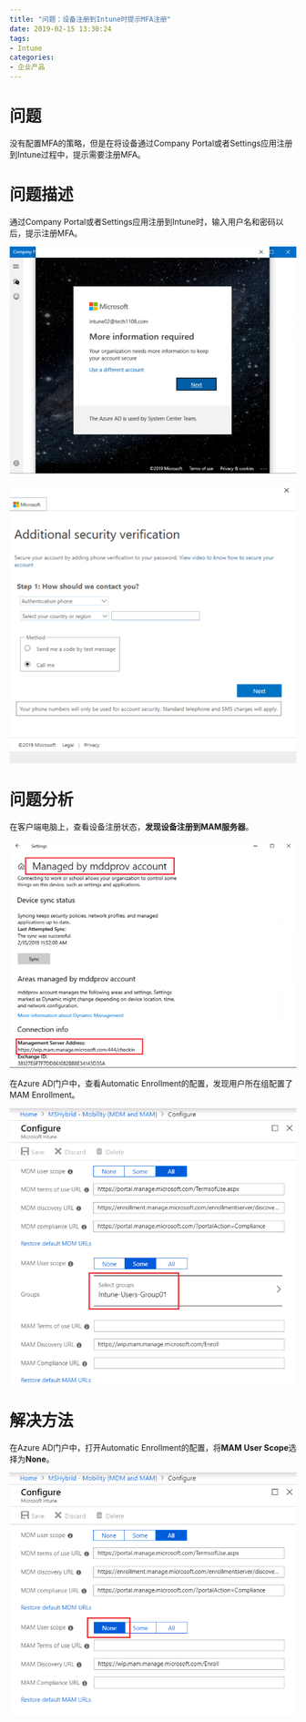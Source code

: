 ```yaml
---
title: "问题：设备注册到Intune时提示MFA注册"
date: 2019-02-15 13:30:24
tags:
- Intune
categories:
- 企业产品
---
```

# 问题

没有配置MFA的策略，但是在将设备通过Company Portal或者Settings应用注册到Intune过程中，提示需要注册MFA。


# 问题描述

通过Company Portal或者Settings应用注册到Intune时，输入用户名和密码以后，提示注册MFA。

![](/images/183.png)
<!-- more -->
![](/images/184.png)



# 问题分析

在客户端电脑上，查看设备注册状态，**发现设备注册到MAM服务器**。

![](/images/185.png)

在Azure AD门户中，查看Automatic Enrollment的配置，发现用户所在组配置了MAM Enrollment。

![](/images/186.png)

# 解决方法

在Azure AD门户中，打开Automatic Enrollment的配置，将**MAM User Scope**选择为**None**。

![](/images/187.png)



